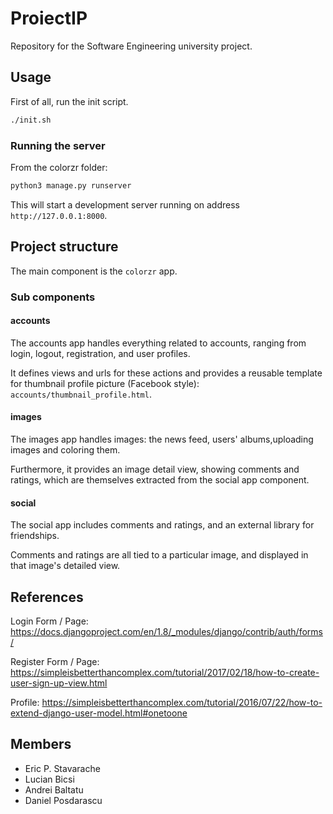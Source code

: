 # ProiectIP

Repository for the Software Engineering university project.

## Usage

First of all, run the init script.
```bash
./init.sh
```

### Running the server
From the colorzr folder:
```bash
python3 manage.py runserver
```
This will start a development server running on address `http://127.0.0.1:8000`.


## Project structure

The main component is the `colorzr` app.

### Sub components

#### accounts  
The accounts app handles everything related to accounts, ranging from login, logout, registration, and user profiles.

It defines views and urls for these actions and provides a reusable template for thumbnail profile picture (Facebook style): `accounts/thumbnail_profile.html`.

#### images  
The images app handles images: the news feed, users' albums,uploading images and coloring them.

Furthermore, it provides an image detail view, showing comments and ratings, which are themselves extracted from the social app component.

#### social
The social app includes comments and ratings, and an external library for friendships.

Comments and ratings are all tied to a particular image, and displayed in that image's detailed view.



## References
Login Form / Page: https://docs.djangoproject.com/en/1.8/_modules/django/contrib/auth/forms/

Register Form / Page: https://simpleisbetterthancomplex.com/tutorial/2017/02/18/how-to-create-user-sign-up-view.html

Profile: https://simpleisbetterthancomplex.com/tutorial/2016/07/22/how-to-extend-django-user-model.html#onetoone

## Members

- Eric P. Stavarache
- Lucian Bicsi
- Andrei Baltatu
- Daniel Posdarascu

